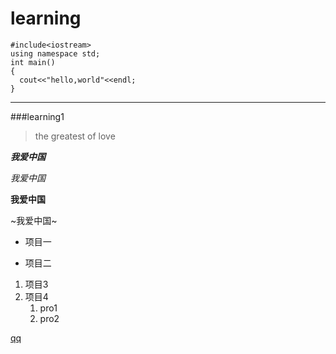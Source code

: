 # learning
```
#include<iostream>
using namespace std;
int main()
{
  cout<<"hello,world"<<endl;
}
```
**********
###learning1
>the greatest of love

***我爱中国***

*我爱中国*

**我爱中国**

~我爱中国~

+ 项目一
- 项目二
1. 项目3
2. 项目4
   1. pro1
   2. pro2

[qq](http://www.baidu.com)
